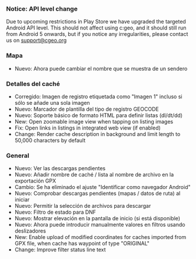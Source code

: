 
### Notice: API level change
Due to upcoming restrictions in Play Store we have upgraded the targeted Android API level. This should not affect using c:geo, and it should still run from Android 5 onwards, but if you notice any irregularities, please contact us on support@cgeo.org

### Mapa
- Nuevo: Ahora puede cambiar el nombre que se muestra de un sendero

### Detalles del caché
- Corregido: Imagen de registro etiquetada como "Imagen 1" incluso si sólo se añade una sola imagen
- Nuevo: Marcador de plantilla del tipo de registro GEOCODE
- Nuevo: Soporte básico de formato HTML para definir listas (dl/dt/dd)
- New: Open zoomable image view when tapping on listing images
- Fix: Open links in listings in integrated web view (if enabled)
- Change: Render cache description in background and limit length to 50,000 characters by default

### General
- Nuevo: Ver las descargas pendientes
- Nuevo: Añadir nombre de caché / lista al nombre de archivo en la exportación GPX
- Cambio: Se ha eliminado el ajuste "Identificar como navegador Android"
- Nuevo: Comprobar descargas pendientes (mapas / datos de ruta) al iniciar
- Nuevo: Permitir la selección de archivos para descargar
- Nuevo: Filtro de estado para DNF
- Nuevo: Mostrar elevación en la pantalla de inicio (si está disponible)
- Nuevo: Ahora puede introducir manualmente valores en filtros usando deslizadores
- New: Enable upload of modified coordinates for caches imported from GPX file, when cache has waypoint of type "ORIGINAL"
- Change: Improve filter status line text
